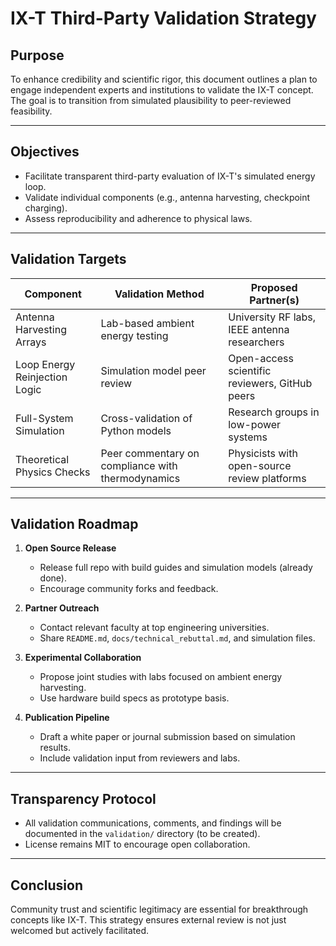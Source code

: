 # IX-T Third-Party Validation Strategy

## Purpose

To enhance credibility and scientific rigor, this document outlines a plan to engage independent experts and institutions to validate the IX-T concept. The goal is to transition from simulated plausibility to peer-reviewed feasibility.

---

## Objectives

- Facilitate transparent third-party evaluation of IX-T's simulated energy loop.
- Validate individual components (e.g., antenna harvesting, checkpoint charging).
- Assess reproducibility and adherence to physical laws.

---

## Validation Targets

| Component                     | Validation Method                             | Proposed Partner(s)                             |
|------------------------------|-----------------------------------------------|--------------------------------------------------|
| Antenna Harvesting Arrays    | Lab-based ambient energy testing               | University RF labs, IEEE antenna researchers     |
| Loop Energy Reinjection Logic| Simulation model peer review                  | Open-access scientific reviewers, GitHub peers   |
| Full-System Simulation       | Cross-validation of Python models             | Research groups in low-power systems             |
| Theoretical Physics Checks   | Peer commentary on compliance with thermodynamics | Physicists with open-source review platforms |

---

## Validation Roadmap

1. **Open Source Release**  
   - Release full repo with build guides and simulation models (already done).
   - Encourage community forks and feedback.

2. **Partner Outreach**  
   - Contact relevant faculty at top engineering universities.
   - Share `README.md`, `docs/technical_rebuttal.md`, and simulation files.

3. **Experimental Collaboration**  
   - Propose joint studies with labs focused on ambient energy harvesting.
   - Use hardware build specs as prototype basis.

4. **Publication Pipeline**  
   - Draft a white paper or journal submission based on simulation results.
   - Include validation input from reviewers and labs.

---

## Transparency Protocol

- All validation communications, comments, and findings will be documented in the `validation/` directory (to be created).
- License remains MIT to encourage open collaboration.

---

## Conclusion

Community trust and scientific legitimacy are essential for breakthrough concepts like IX-T. This strategy ensures external review is not just welcomed but actively facilitated.
